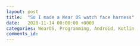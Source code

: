 ```yaml
---
layout: post
title:  "So I made a Wear OS watch face harness"
date:   2020-11-14 00:00:00 +0000
categories: WearOS, Programming, Android, Kotlin
comments_id:
---
```




<!--

Learnings:

### Motion layout
 - Used fragments for Side Sheets (https://material.io/components/sheets-side#specs)
 - So little boilerplate
 - Implement things like side menus
 - Puts the code in the XML where it belongs
 - Just used a TAG to detect which layer (realised fragment's promises weren't up to expectations - different layouts for different views - you ALWAYS need to have the same ID's across layouts)

### Hilt
 - Very easy DI

### Coroutines
 - Ream my blog

-->
